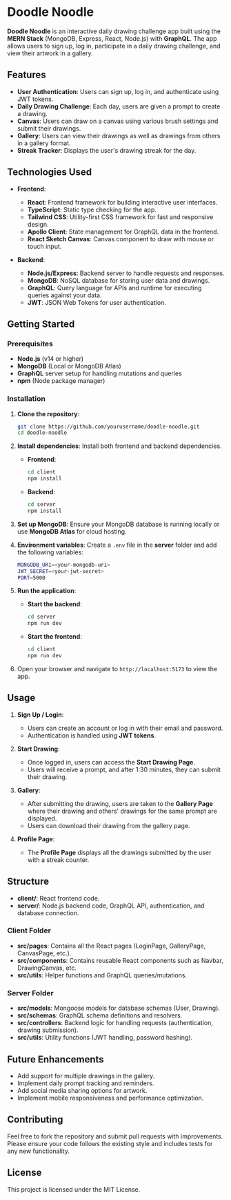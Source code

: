 # Doodle Noodle

**Doodle Noodle** is an interactive daily drawing challenge app built using the **MERN Stack** (MongoDB, Express, React, Node.js) with **GraphQL**. The app allows users to sign up, log in, participate in a daily drawing challenge, and view their artwork in a gallery.

## Features

- **User Authentication**: Users can sign up, log in, and authenticate using JWT tokens.
- **Daily Drawing Challenge**: Each day, users are given a prompt to create a drawing.
- **Canvas**: Users can draw on a canvas using various brush settings and submit their drawings.
- **Gallery**: Users can view their drawings as well as drawings from others in a gallery format.
- **Streak Tracker**: Displays the user's drawing streak for the day.

## Technologies Used

- **Frontend**:
  - **React**: Frontend framework for building interactive user interfaces.
  - **TypeScript**: Static type checking for the app.
  - **Tailwind CSS**: Utility-first CSS framework for fast and responsive design.
  - **Apollo Client**: State management for GraphQL data in the frontend.
  - **React Sketch Canvas**: Canvas component to draw with mouse or touch input.

- **Backend**:
  - **Node.js/Express**: Backend server to handle requests and responses.
  - **MongoDB**: NoSQL database for storing user data and drawings.
  - **GraphQL**: Query language for APIs and runtime for executing queries against your data.
  - **JWT**: JSON Web Tokens for user authentication.

## Getting Started

### Prerequisites

- **Node.js** (v14 or higher)
- **MongoDB** (Local or MongoDB Atlas)
- **GraphQL** server setup for handling mutations and queries
- **npm** (Node package manager)

### Installation

1. **Clone the repository**:
   ```bash
   git clone https://github.com/yourusername/doodle-noodle.git
   cd doodle-noodle
   ```

2. **Install dependencies**:
   Install both frontend and backend dependencies.

   - **Frontend**:
     ```bash
     cd client
     npm install
     ```

   - **Backend**:
     ```bash
     cd server
     npm install
     ```

3. **Set up MongoDB**:
   Ensure your MongoDB database is running locally or use **MongoDB Atlas** for cloud hosting.

4. **Environment variables**:
   Create a `.env` file in the **server** folder and add the following variables:

   ```bash
   MONGODB_URI=<your-mongodb-uri>
   JWT_SECRET=<your-jwt-secret>
   PORT=5000
   ```

5. **Run the application**:
   - **Start the backend**:
     ```bash
     cd server
     npm run dev
     ```

   - **Start the frontend**:
     ```bash
     cd client
     npm run dev
     ```

6. Open your browser and navigate to `http://localhost:5173` to view the app.

## Usage

1. **Sign Up / Login**:
   - Users can create an account or log in with their email and password.
   - Authentication is handled using **JWT tokens**.

2. **Start Drawing**:
   - Once logged in, users can access the **Start Drawing Page**.
   - Users will receive a prompt, and after 1:30 minutes, they can submit their drawing.

3. **Gallery**:
   - After submitting the drawing, users are taken to the **Gallery Page** where their drawing and others' drawings for the same prompt are displayed.
   - Users can download their drawing from the gallery page.

4. **Profile Page**:
   - The **Profile Page** displays all the drawings submitted by the user with a streak counter.

## Structure

- **client/**: React frontend code.
- **server/**: Node.js backend code, GraphQL API, authentication, and database connection.

### Client Folder

- **src/pages**: Contains all the React pages (LoginPage, GalleryPage, CanvasPage, etc.).
- **src/components**: Contains reusable React components such as Navbar, DrawingCanvas, etc.
- **src/utils**: Helper functions and GraphQL queries/mutations.

### Server Folder

- **src/models**: Mongoose models for database schemas (User, Drawing).
- **src/schemas**: GraphQL schema definitions and resolvers.
- **src/controllers**: Backend logic for handling requests (authentication, drawing submission).
- **src/utils**: Utility functions (JWT handling, password hashing).

## Future Enhancements

- Add support for multiple drawings in the gallery.
- Implement daily prompt tracking and reminders.
- Add social media sharing options for artwork.
- Implement mobile responsiveness and performance optimization.

## Contributing

Feel free to fork the repository and submit pull requests with improvements. Please ensure your code follows the existing style and includes tests for any new functionality.

## License

This project is licensed under the MIT License.

